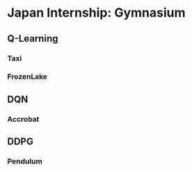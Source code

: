 # Japan Internship: Gymnasium

## Q-Learning
### Taxi
### FrozenLake

## DQN
### Accrobat

## DDPG
### Pendulum
